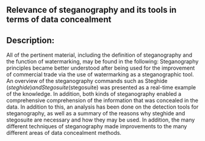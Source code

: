 ## Relevance of steganography and its tools in terms of data concealment

## Description:

All of the pertinent material, including the definition of steganography and the function of watermarking, may be found in the following: Steganography principles became better understood after being used for the improvement of commercial trade via the use of watermarking as a steganographic tool. An overview of the steganography commands such as Steghide ($steghide) and Stegosuite ($stegosuite) was presented as a real-time example of the knowledge. In addition, both kinds of steganography enabled a comprehensive comprehension of the information that was concealed in the data. In addition to this, an analysis has been done on the detection tools for steganography, as well as a summary of the reasons why steghide and stegosuite are necessary and how they may be used. In addition, the many different techniques of steganography made improvements to the many different areas of data concealment methods.
